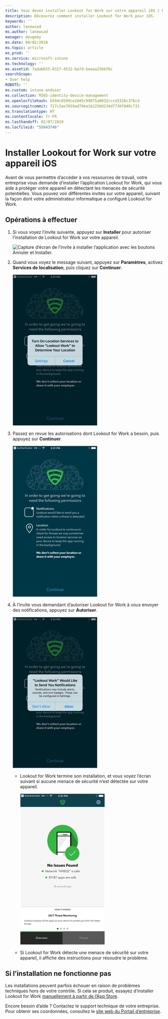 ```yaml
---
title: Vous devez installer Lookout for Work sur votre appareil iOS | Microsoft Docs
description: Découvrez comment installer Lookout for Work pour iOS.
keywords: ''
author: lenewsad
ms.author: lanewsad
manager: dougeby
ms.date: 04/02/2018
ms.topic: article
ms.prod: ''
ms.service: microsoft-intune
ms.technology: ''
ms.assetid: 7adab655-8317-4512-ba7d-beeaa25bbf6c
searchScope:
- User help
ROBOTS: ''
ms.custom: intune-enduser
ms.collection: M365-identity-device-management
ms.openlocfilehash: b59dc8599ce2dd5c99875a0032ccce5326c376cd
ms.sourcegitcommit: 727c3ae7659ad79ea162250d234d7730f840c731
ms.translationtype: HT
ms.contentlocale: fr-FR
ms.lasthandoff: 02/07/2019
ms.locfileid: "55843746"
---
```

# <a name="install-lookout-for-work-on-your-ios-device"></a>Installer Lookout for Work sur votre appareil iOS


Avant de vous permettre d’accéder à vos ressources de travail, votre entreprise vous demande d’installer l’application Lookout for Work, qui vous aide à protéger votre appareil en détectant les menaces de sécurité potentielles. Vous pouvez voir différentes invites sur votre appareil, suivant la façon dont votre administrateur informatique a configuré Lookout for Work.


## <a name="what-you-need-to-do"></a>Opérations à effectuer

1.  Si vous voyez l’invite suivante, appuyez sur **Installer** pour autoriser l’installation de Lookout for Work sur votre appareil.

      ![Capture d’écran de l’invite à installer l’application avec les boutons Annuler et Installer.](/intune-user-help/media/ios-mts-install-app-request-after-1804.png)

2. Quand vous voyez le message suivant, appuyez sur **Paramètres**, activez **Services de localisation**, puis cliquez sur **Continuer**.

      ![Appuyer sur Paramètres, puis sur Services de localisation](./media/ios-lfw-allow-location-services.png)

3. Passez en revue les autorisations dont Lookout for Work a besoin, puis appuyez sur **Continuer**.

      ![vous êtes maintenant connecté à Lookout for Work](./media/ios-lfw-permissions-lookout-needs.png)

4. À l’invite vous demandant d’autoriser Lookout for Work à vous envoyer des notifications, appuyez sur **Autoriser**.

     ![Appuyer sur Paramètres, puis sur Services de localisation](./media/ios-lfw-allow-notifications.png)

   * Lookout for Work termine son installation, et vous voyez l’écran suivant si aucune menace de sécurité n’est détectée sur votre appareil.

     ![Lookout for Work n’a détecté aucune menace de sécurité](./media/ios-lfw-no-threats-found.png)

   * Si Lookout for Work détecte une menace de sécurité sur votre appareil, il affiche des instructions pour résoudre le problème.

## <a name="if-the-installation-doesnt-work"></a>Si l’installation ne fonctionne pas

Les installations peuvent parfois échouer en raison de problèmes techniques hors de votre contrôle. Si cela se produit, essayez d’installer Lookout for Work [manuellement à partir de l’App Store](https://itunes.apple.com/app/lookout-for-work/id997193468).

Encore besoin d’aide ? Contactez le support technique de votre entreprise. Pour obtenir ses coordonnées, consultez le [site web du Portail d’entreprise](https://go.microsoft.com/fwlink/?linkid=2010980).

